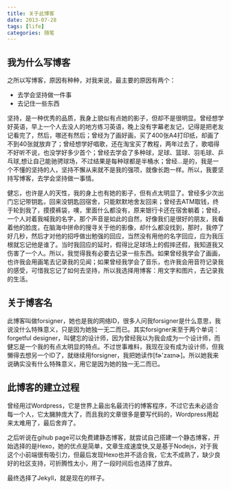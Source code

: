 ```yaml
---
title: 关于此博客
date: 2013-07-28
tags: [life]
categories: 随笔
---
```



## 我为什么写博客

之所以写博客，原因有种种，对我来说，最主要的原因有两个：

- 去学会坚持做一件事
- 去记住一些东西

<!-- more -->


坚持，是一种优秀的品质，我身上貌似有点她的影子，但却不是很明显。曾经想学好英语，早上一个人去没人的地方练习英语，晚上没有字幕老友记，记得是把老友记看完了，然后，哪还有然后；曾经为了画好画，买了400张A4打印纸，却画了不到40张就放弃了；曾经想学好唱歌，还在淘宝买了教程，两年过去了，歌唱得不好听不说，也没学好多少首个；曾经去学会了多种球，足球、篮球、羽毛球、乒乓球,想让自己能驰骋球场，不过结果是每种球都是半桶水；曾经...是的，我是一个不懂的坚持的人，坚持不懈从来就不是我的强项，就像长跑一样。所以，我要坚持写博客，去学会坚持做一事情。

健忘，也许是人的天性，我的身上也有她的影子，但有点太明显了。曾经多少次出门忘记带钥匙，回来没钥匙回宿舍，只能默默地舍友回来；曾经去ATM取钱，终于轮到我了，摸摸裤袋，噢，里面什么都没有，原来银行卡还在宿舍躺着；曾经，一个人对着我喊我的名字，那个声音是如此的自然，好像我们是很好的朋友，我看着他的脸庞，在脑海中拼命的搜寻关于他的影像，却什么都没找到，那时，我停了好几秒，然后才对他的招呼做出勉强的回应，当然没有用他的名字回应，应为我压根就忘记他是谁了。当时我回应的延时，假得比足球场上的假摔还假，我知道我又伤害了一个人。所以，我觉得我有必要去记录一些东西。如果曾经我学会了画画，也许我会用画笔去记录我的见闻；如果曾经我学会了音乐，也许我会用音符记录我的感受，可惜我忘记了如何去坚持，所以我选择用博客：用文字和图片，去记录我的生活。

## 关于博客名

此博客叫做forsigner，她也是我的网络ID，很多人问我forsigner是什么意思，我说没什么特殊意义，只是因为她独一无二而已。其实forsigner来至于两个单词：forgetful designer，叫健忘的设计师，因为曾经我以为我会成为一个设计师，而健忘是一个我的有点太明显的特点。不过世事难料，我现在没有成为设计师，但我懒得去想另一个ID了，就继续用forsigner，我把她读作[fɚ'zaɪnɚ]。所以她我来说确实没有什么特殊意义，用它是因为她的独一无二而已。

## 此博客的建立过程

曾经用过Wordpress，它是世界上最出名最流行的博客程序，不过它去未必适合每一个人，它太臃肿庞大了，而且我的文章很多是要写代码的，Wordpress用起来太难用了，最后舍弃了。

之后听说在gihub page可以免费建静态博客，就尝试自己搭建一个静态博客，开始选择的是Hexo，她的优点是简单，文章生成速度快,又是基于Nodejs，对于我这个小前端很有吸引力，但最后发现Hexo也并不适合我，它太不成熟了，缺少良好的社区支持，可折腾性太小，用了一段时间后也选择了放弃。

最终选择了Jekyll，就是现在的样子。
